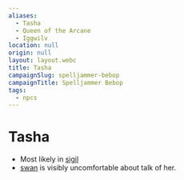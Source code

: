 ```yaml
---
aliases:
  - Tasha
  - Queen of the Arcane
  - Iggwilv
location: null
origin: null
layout: layout.webc
title: Tasha
campaignSlug: spelljammer-bebop
campaignTitle: Spelljammer Bebop
tags:
  - npcs
---
```

# Tasha
- Most likely in [sigil](locations/sigil.md)
- [swan](pcs/swan.md) is visibly uncomfortable about talk of her.
